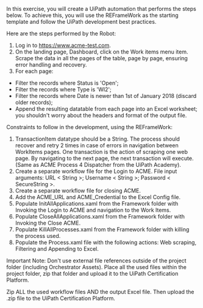In this exercise, you will create a UiPath automation that performs the steps below.
To achieve this, you will use the REFrameWork as the starting template and follow the UiPath development best practices.

Here are the steps performed by the Robot:
1. Log in to https://www.acme-test.com.
2. On the landing page, Dashboard, click on the Work items menu item. Scrape the data in all the pages of the table, page by page, ensuring error handling and recovery.
3. For each page:
- Filter the records where Status is 'Open';
- Filter the records where Type is 'WI2';
- Filter the records where Date is newer than 1st of January 2018 (discard older records);
- Append the resulting datatable from each page into an Excel worksheet; you shouldn't worry about the headers and format of the output file.

Constraints to follow in the development, using the REFrameWork:
1. TransactionItem datatype should be a String. The process should recover and retry 2 times in case of errors in navigation between WorkItems pages. One transaction is the action of scraping one web page. By navigating to the next page, the next transaction will execute. (Same as ACME Process 4 Dispatcher from the UiPath Academy).
2. Create a separate workflow file for the Login to ACME. File input arguments: URL < String >; Username < String >; Password < SecureString >.
3. Create a separate workflow file for closing ACME.
4. Add the ACME_URL and ACME_Credential to the Excel Config file.
5. Populate InitAllApplications.xaml from the Framework folder with Invoking the Login to ACME and navigation to the Work Items.
6. Populate CloseAllApplications.xaml from the Framework folder with Invoking the Close ACME.
7. Populate KillAllProcesses.xaml from the Framework folder with killing the process used.
8. Populate the Process.xaml file with the following actions: Web scraping, Filtering and Appending to Excel.

Important Note: Don't use external file references outside of the project folder (including Orchestrator Assets). Place all the used files within the project folder, zip that folder and upload it to the UiPath Certification Platform.

Zip ALL the used workflow files AND the output Excel file. Then upload the .zip file to the UiPath Certification Platform.
